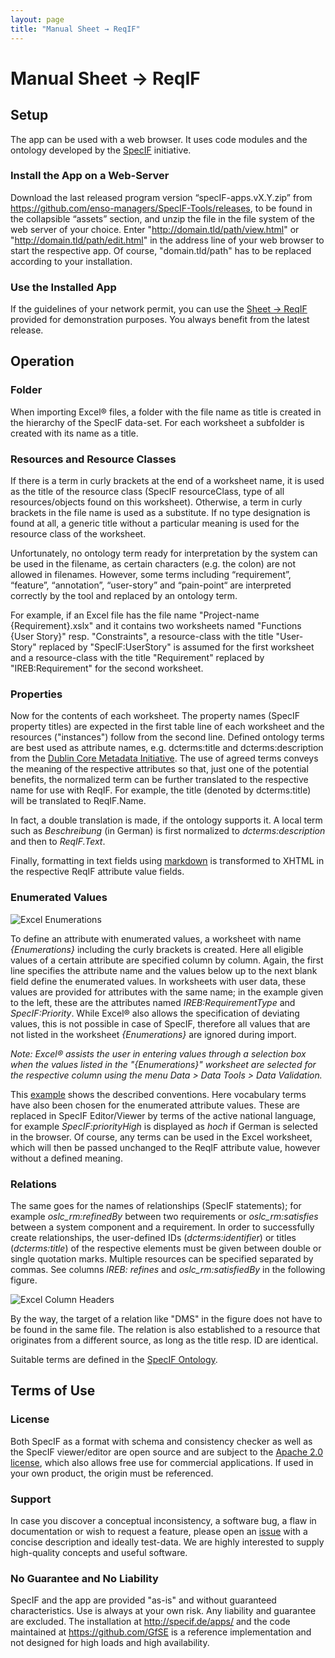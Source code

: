 ```yaml
---
layout: page
title: "Manual Sheet → ReqIF"
---
```


# Manual Sheet → ReqIF

## Setup

The app can be used with a web browser. It uses code modules and the ontology developed by the [SpecIF](https://specif.de) initiative. 

### Install the App on a Web-Server

Download the last released program version “specIF-apps.vX.Y.zip” from 
<a href="https://github.com/enso-managers/SpecIF-Tools/releases" target="_blank">https://github.com/enso-managers/SpecIF-Tools/releases</a>, 
to be found in the collapsible “assets” section, and unzip the file in the file system of the web server of your choice. 
Enter "http://domain.tld/path/view.html" or "http://domain.tld/path/edit.html" in the address line of your web browser to start the respective app. 
Of course, "domain.tld/path" has to be replaced according to your installation.

### Use the Installed App

If the guidelines of your network permit, you can use the <a href="https://tools.enso-managers.de/sheet2reqif.html" target="_blank">Sheet → ReqIF</a> 
provided for demonstration purposes. 
You always benefit from the latest release.

## Operation

### Folder

When importing Excel® files, a folder with the file name as title is created in the hierarchy of the SpecIF data-set. 
For each worksheet a subfolder is created with its name as a title. 

### Resources and Resource Classes

If there is a term in curly brackets at the end of a worksheet name, it is used as the title of the resource class 
(SpecIF resourceClass, type of all resources/objects found on this worksheet). 
Otherwise, a term in curly brackets in the file name is used as a substitute. 
If no type designation is found at all, a generic title without a particular meaning is used for the resource class of the worksheet.

Unfortunately, no ontology term ready for interpretation by the system can be used in the filename, 
as certain characters (e.g. the colon) are not allowed in filenames. 
However, some terms including “requirement”, “feature”, “annotation”, “user-story” and “pain-point“ are interpreted correctly 
by the tool and replaced by an ontology term.

For example, if an Excel file has the file name "Project-name {Requirement}.xslx" and it contains two worksheets 
named "Functions {User Story}" resp. "Constraints", 
a resource-class with the title "User-Story" replaced by "SpecIF:UserStory" is assumed for the first worksheet and 
a resource-class with the title "Requirement" replaced by "IREB:Requirement" 
for the second worksheet.

### Properties

Now for the contents of each worksheet. The property names (SpecIF property titles) are expected in 
the first table line of each worksheet and the resources ("instances") follow from the second line. 
Defined ontology terms are best used as attribute names, e.g. dcterms:title and dcterms:description from 
the <a href="https://www.dublincore.org/" target="_blank">Dublin Core Metadata Initiative</a>. 
The use of agreed terms conveys the meaning of the respective attributes so that, just one of the potential benefits, 
the normalized term can be further translated to the respective name for use with ReqIF.
For example, the title (denoted by dcterms:title) will be translated to ReqIF.Name.

In fact, a double translation is made, if the ontology supports it. A local term such as _Beschreibung_ (in German) is
first normalized to _dcterms:description_ and then to _ReqIF.Text_.

Finally, formatting in text fields using <a href="https://www.markdownguide.org/cheat-sheet/" target="_blank">markdown</a> 
is transformed to XHTML in the respective ReqIF attribute value fields.

### Enumerated Values

<img class="my-align-right size-60" src="./images/Manuals/05_Excel_enumerations_EN.png" alt="Excel Enumerations"/>

To define an attribute with enumerated values, a worksheet with name _{Enumerations}_ including the curly brackets is created. 
Here all eligible values of a certain attribute are specified column by column. 
Again, the first line specifies the attribute name and the values below up to the next blank field define the enumerated values. 
In worksheets with user data, these values are provided for attributes with the same name; 
in the example given to the left, these are the attributes named _IREB:RequirementType_ and _SpecIF:Priority_. 
While Excel® also allows the specification of deviating values, this is not possible in case of SpecIF, therefore all values 
that are not listed in the worksheet _{Enumerations}_ are ignored during import.

_Note: Excel® assists the user in entering values through a selection box when the values listed in the "{Enumerations}" 
worksheet are selected for the respective column using the menu Data > Data Tools > Data Validation._

This <a href="./examples/Example%20Telephone-Connection-Request%20{Requirements}.xlsx" target="_blank">example</a> 
shows the described conventions. Here vocabulary terms have also been chosen for the enumerated attribute values. 
These are replaced in SpecIF Editor/Viewer by terms of the active national language, 
for example _SpecIF:priorityHigh_ is displayed as _hoch_ if German is selected in the browser. 
Of course, any terms can be used in the Excel worksheet, which will then be passed unchanged to 
the ReqIF attribute value, however without a defined meaning.

### Relations

The same goes for the names of relationships (SpecIF statements); for example _oslc_rm:refinedBy_ between two requirements 
or _oslc_rm:satisfies_ between a system component and a requirement. In order to successfully create relationships, 
the user-defined IDs (_dcterms:identifier_) or titles (_dcterms:title_) of the respective elements must be given 
between double or single quotation marks. Multiple resources can be specified separated by commas. 
See columns _IREB: refines_ and _oslc_rm:satisfiedBy_ in the following figure.

<img class="my-align-right size-60" src="./images/Manuals/04_Excel-column-headers_EN.png" alt="Excel Column Headers"/>

By the way, the target of a relation like "DMS" in the figure does not have to be found in the same file. 
The relation is also established to a resource that originates from a different source, as long as the title resp. ID are identical.

Suitable terms are defined in the 
<a href="https://specif.de/apps/view.html#import=https://specif.de/v1.1/Ontology.specif" target="_blank">SpecIF Ontology</a>.


## Terms of Use

### License

Both SpecIF as a format with schema and consistency checker as well as the SpecIF viewer/editor are open source and are subject to 
the <a href="https://github.com/GfSE/SpecIF/blob/master/LICENSE" target="_blank">Apache 2.0 license</a>, 
which also allows free use for commercial applications. If used in your own product, the origin must be referenced.

### Support

In case you discover a conceptual inconsistency, a software bug, a flaw in documentation or wish to request a feature,
please open an <a href="https://github.com/GfSE/SpecIF-Viewer/issues" target="_blank">issue</a>
with a concise description and ideally test-data.
We are highly interested to supply high-quality concepts and useful software.


### No Guarantee and No Liability

SpecIF and the app are provided "as-is" and without guaranteed characteristics. 
Use is always at your own risk. Any liability and guarantee are excluded. 
The installation at <a href="http://specif.de/apps/" target="_blank">http://specif.de/apps/</a> and the code maintained 
at <a href="https://github.com/GfSE" target="_blank">https://github.com/GfSE</a> is a reference implementation and not designed for high loads and high availability.


<!-- link template <a href="" target="_blank"></a> -->
